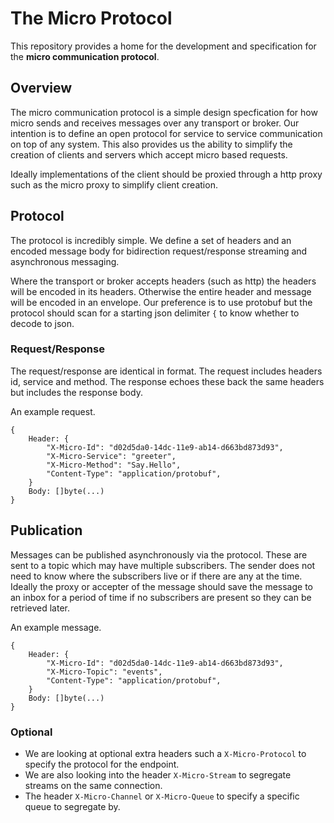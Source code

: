 # The Micro Protocol

This repository provides a home for the development and specification for the **micro communication protocol**. 

## Overview

The micro communication protocol is a simple design specfication for how micro sends and receives messages over any transport or broker. 
Our intention is to define an open protocol for service to service communication on top of any system. This also provides us the ability 
to simplify the creation of clients and servers which accept micro based requests. 

Ideally implementations of the client should be proxied through a http proxy such as the micro proxy to simplify client creation.

## Protocol

The protocol is incredibly simple. We define a set of headers and an encoded message body for bidirection request/response streaming and 
asynchronous messaging.

Where the transport or broker accepts headers (such as http) the headers will be encoded in its headers. Otherwise 
the entire header and message will be encoded in an envelope. Our preference is to use protobuf but the protocol 
should scan for a starting json delimiter `{` to know whether to decode to json.

### Request/Response

The request/response are identical in format. The request includes headers id, service and method. The response echoes these 
back the same headers but includes the response body.

An example request.

```
{
	Header: {
		"X-Micro-Id": "d02d5da0-14dc-11e9-ab14-d663bd873d93",
		"X-Micro-Service": "greeter",
		"X-Micro-Method": "Say.Hello",
		"Content-Type": "application/protobuf",
	}
	Body: []byte(...)
}
```

## Publication

Messages can be published asynchronously via the protocol. These are sent to a topic which may have multiple subscribers. The sender 
does not need to know where the subscribers live or if there are any at the time. Ideally the proxy or accepter of 
the message should save the message to an inbox for a period of time if no subscribers are present so they 
can be retrieved later.

An example message.

```
{
	Header: {
		"X-Micro-Id": "d02d5da0-14dc-11e9-ab14-d663bd873d93",
		"X-Micro-Topic": "events",
		"Content-Type": "application/protobuf",
	}
	Body: []byte(...)
}
```

### Optional

- We are looking at optional extra headers such a `X-Micro-Protocol` to specify the protocol for the endpoint. 
- We are also looking into the header `X-Micro-Stream` to segregate streams on the same connection.
- The header `X-Micro-Channel` or `X-Micro-Queue` to specify a specific queue to segregate by.
